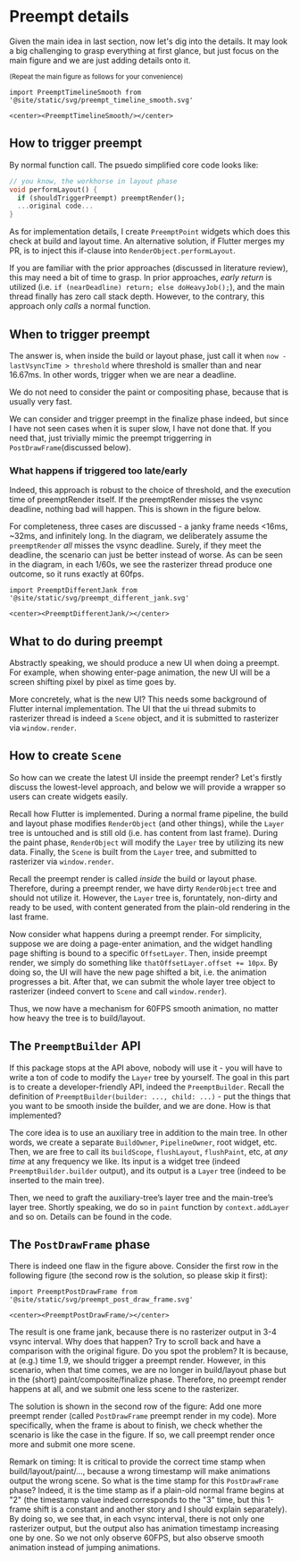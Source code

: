 # Preempt details

Given the main idea in last section, now let's dig into the details. It may look a big challenging to grasp everything at first glance, but just focus on the main figure and we are just adding details onto it.

<small>(Repeat the main figure as follows for your convenience)</small>

```mdx-code-block
import PreemptTimelineSmooth from '@site/static/svg/preempt_timeline_smooth.svg'

<center><PreemptTimelineSmooth/></center>
```

## How to trigger preempt

By normal function call. The psuedo simplified core code looks like:

```dart
// you know, the workhorse in layout phase
void performLayout() {
  if (shouldTriggerPreempt) preemptRender();
  ...original code...
}
```

As for implementation details, I create `PreemptPoint` widgets which does this check at build and layout time. An alternative solution, if Flutter merges my PR, is to inject this if-clause into `RenderObject.performLayout`.

If you are familiar with the prior approaches (discussed in literature review), this may need a bit of time to grasp. In prior approaches, *early return* is utilized (i.e. `if (nearDeadline) return; else doHeavyJob();`), and the main thread finally has zero call stack depth. However, to the contrary, this approach only *calls* a normal function.

## When to trigger preempt

The answer is, when inside the build or layout phase, just call it when `now - lastVsyncTime > threshold` where threshold is smaller than and near 16.67ms. In other words, trigger when we are near a deadline.

We do not need to consider the paint or compositing phase, because that is usually very fast.

We can consider and trigger preempt in the finalize phase indeed, but since I have not seen cases when it is super slow, I have not done that. If you need that, just trivially mimic the preempt triggerring in `PostDrawFrame`(discussed below).

### What happens if triggered too late/early

Indeed, this approach is robust to the choice of threshold, and the execution time of preemptRender itself. If the preemptRender misses the vsync deadline, nothing bad will happen. This is shown in the figure below.

For completeness, three cases are discussed - a janky frame needs <16ms, ~32ms, and infinitely long. In the diagram, we deliberately assume the `preemptRender` *all* misses the vsync deadline. Surely, if they meet the deadline, the scenario can just be better instead of worse. As can be seen in the diagram, in each 1/60s, we see the rasterizer thread produce one outcome, so it runs exactly at 60fps.

```mdx-code-block
import PreemptDifferentJank from '@site/static/svg/preempt_different_jank.svg'

<center><PreemptDifferentJank/></center>
```

## What to do during preempt

Abstractly speaking, we should produce a new UI when doing a preempt. For example, when showing enter-page animation, the new UI will be a screen shifting pixel by pixel as time goes by.

More concretely, what is the new UI? This needs some background of Flutter internal implementation. The UI that the ui thread submits to rasterizer thread is indeed a `Scene` object, and it is submitted to rasterizer via `window.render`.

## How to create `Scene`

So how can we create the latest UI inside the preempt render? Let's firstly discuss the lowest-level approach, and below we will provide a wrapper so users can create widgets easily.

Recall how Flutter is implemented. During a normal frame pipeline, the build and layout phase modifies `RenderObject` (and other things), while the `Layer` tree is untouched and is still old (i.e. has content from last frame). During the paint phase, `RenderObject` will modify the `Layer` tree by utilizing its new data. Finally, the `Scene` is built from the `Layer` tree, and submitted to rasterizer via `window.render`.

Recall the preempt render is called *inside* the build or layout phase. Therefore, during a preempt render, we have dirty `RenderObject` tree and should not utilize it. However, the `Layer` tree is, foruntately, non-dirty and ready to be used, with content generated from the plain-old rendering in the last frame.

Now consider what happens during a preempt render. For simplicity, suppose we are doing a page-enter animation, and the widget handling page shifting is bound to a specific `OffsetLayer`. Then, inside preempt render, we simply do something like `thatOffsetLayer.offset += 10px`. By doing so, the UI will have the new page shifted a bit, i.e. the animation progresses a bit. After that, we can submit the whole layer tree object to rasterizer (indeed convert to `Scene` and call `window.render`).

Thus, we now have a mechanism for 60FPS smooth animation, no matter how heavy the tree is to build/layout.

## The `PreemptBuilder` API

If this package stops at the API above, nobody will use it - you will have to write a ton of code to modify the `Layer` tree by yourself. The goal in this part is to create a developer-friendly API, indeed the `PreemptBuilder`. Recall the definition of `PreemptBuilder(builder: ..., child: ...)` - put the things that you want to be smooth inside the builder, and we are done. How is that implemented?

The core idea is to use an auxiliary tree in addition to the main tree. In other words, we create a separate `BuildOwner`, `PipelineOwner`, root widget, etc. Then, we are free to call its `buildScope`, `flushLayout`, `flushPaint`, etc, at *any time* at any frequency we like. Its input is a widget tree (indeed `PreemptBuilder.builder` output), and its output is a `Layer` tree (indeed to be inserted to the main tree).

Then, we need to graft the auxiliary-tree’s layer tree and the main-tree’s layer tree. Shortly speaking, we do so in `paint` function by `context.addLayer` and so on. Details can be found in the code.

## The `PostDrawFrame` phase

There is indeed one flaw in the figure above. Consider the first row in the following figure (the second row is the solution, so please skip it first):

```mdx-code-block
import PreemptPostDrawFrame from '@site/static/svg/preempt_post_draw_frame.svg'

<center><PreemptPostDrawFrame/></center>
```

The result is one frame jank, because there is no rasterizer output in 3-4 vsync interval. Why does that happen? Try to scroll back and have a comparison with the original figure. Do you spot the problem? It is because, at (e.g.) time 1.9, we should trigger a preempt render. However, in this scenario, when that time comes, we are no longer in build/layout phase but in the (short) paint/composite/finalize phase. Therefore, no preempt render happens at all, and we submit one less scene to the rasterizer.

The solution is shown in the second row of the figure: Add one more preempt render (called `PostDrawFrame` preempt render in my code). More specifically, when the frame is about to finish, we check whether the scenario is like the case in the figure. If so, we call preempt render once more and submit one more scene.

Remark on timing: It is critical to provide the correct time stamp when build/layout/paint/..., because a wrong timestamp will make animations output the wrong scene. So what is the time stamp for this `PostDrawFrame` phase? Indeed, it is the time stamp as if a plain-old normal frame begins at "2" (the timestamp value indeed corresponds to the "3" time, but this 1-frame shift is a constant and another story and I should explain separately). By doing so, we see that, in each vsync interval, there is not only one rasterizer output, but the output also has animation timestamp increasing one by one. So we not only observe 60FPS, but also observe smooth animation instead of jumping animations.

